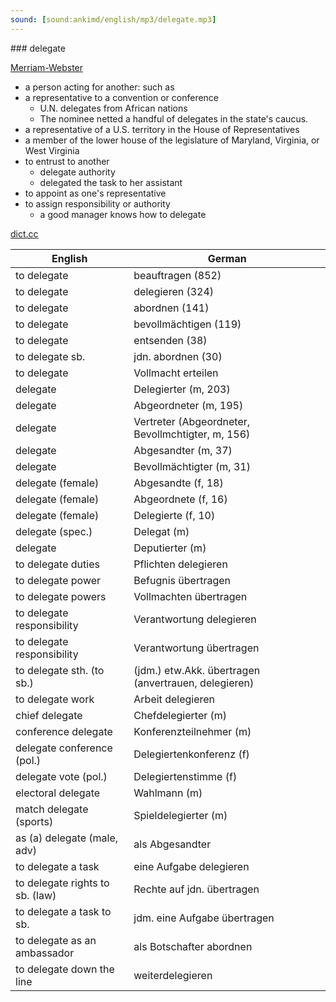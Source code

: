 ```yaml
---
sound: [sound:ankimd/english/mp3/delegate.mp3]
---
```


\### delegate

[Merriam-Webster](https://www.merriam-webster.com/dictionary/delegate)

- a person acting for another: such as
- a representative to a convention or conference
    - U.N. delegates from African nations
    - The nominee netted a handful of delegates in the state's caucus.
- a representative of a U.S. territory in the House of Representatives
- a member of the lower house of the legislature of Maryland, Virginia, or West Virginia
- to entrust to another
    - delegate authority
    - delegated the task to her assistant
- to appoint as one's representative
- to assign responsibility or authority
    - a good manager knows how to delegate

[dict.cc](https://www.dict.cc/delegate)

| English        | German       |
| -------------- | ------------ |
| to delegate | beauftragen (852) |
| to delegate | delegieren (324) |
| to delegate | abordnen (141) |
| to delegate | bevollmächtigen (119) |
| to delegate | entsenden (38) |
| to delegate sb. | jdn. abordnen (30) |
| to delegate | Vollmacht erteilen |
| delegate | Delegierter (m, 203) |
| delegate | Abgeordneter (m, 195) |
| delegate | Vertreter (Abgeordneter, Bevollmchtigter, m, 156) |
| delegate | Abgesandter (m, 37) |
| delegate | Bevollmächtigter (m, 31) |
| delegate (female) | Abgesandte (f, 18) |
| delegate (female) | Abgeordnete (f, 16) |
| delegate (female) | Delegierte (f, 10) |
| delegate (spec.) | Delegat (m) |
| delegate | Deputierter (m) |
| to delegate duties | Pflichten delegieren |
| to delegate power | Befugnis übertragen |
| to delegate powers | Vollmachten übertragen |
| to delegate responsibility | Verantwortung delegieren |
| to delegate responsibility | Verantwortung übertragen |
| to delegate sth. (to sb.) | (jdm.) etw.Akk. übertragen (anvertrauen, delegieren) |
| to delegate work | Arbeit delegieren |
| chief delegate | Chefdelegierter (m) |
| conference delegate | Konferenzteilnehmer (m) |
| delegate conference (pol.) | Delegiertenkonferenz (f) |
| delegate vote (pol.) | Delegiertenstimme (f) |
| electoral delegate | Wahlmann (m) |
| match delegate (sports) | Spieldelegierter (m) |
| as (a) delegate (male, adv) | als Abgesandter |
| to delegate a task | eine Aufgabe delegieren |
| to delegate rights to sb. (law) | Rechte auf jdn. übertragen |
| to delegate a task to sb. | jdm. eine Aufgabe übertragen |
| to delegate as an ambassador | als Botschafter abordnen |
| to delegate down the line | weiterdelegieren |
